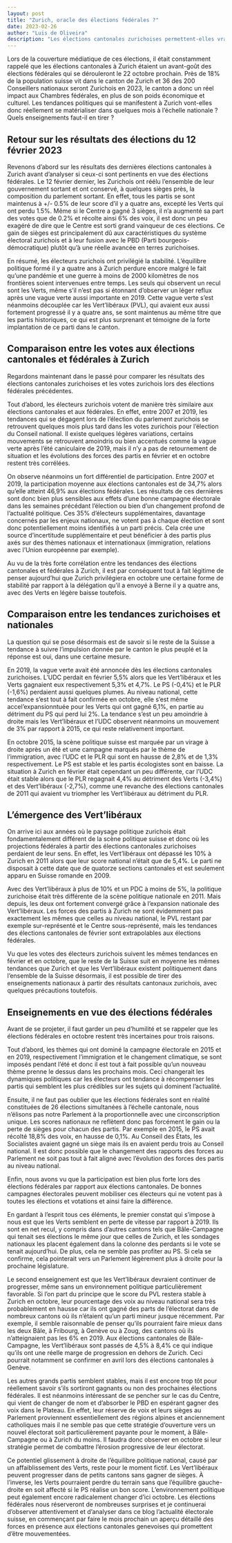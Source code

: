```yaml
---
layout: post
title: "Zurich, oracle des élections fédérales ?"
date: 2023-02-26
author: "Luis de Oliveira"
description: "Les élections cantonales zurichoises permettent-elles vraiment de prédire l’issue des élections fédérales ?"
---
```

Lors de la couverture médiatique de ces élections, il était constamment rappelé que les élections cantonales à Zurich étaient un avant-goût des élections fédérales qui se dérouleront le 22 octobre prochain. Près de 18% de la population suisse vit dans le canton de Zurich et 36 des 200 Conseillers nationaux seront Zurichois en 2023, le canton a donc un réel impact aux Chambres fédérales, en plus de son poids économique et culturel. Les tendances politiques qui se manifestent à Zurich vont-elles donc réellement se matérialiser dans quelques mois à l’échelle nationale ? Quels enseignements faut-il en tirer ?

## Retour sur les résultats des élections du 12 février 2023

Revenons d’abord sur les résultats des dernières élections cantonales à Zurich avant d’analyser si ceux-ci sont pertinents en vue des élections fédérales. Le 12 février dernier, les Zurichois ont réélu l’ensemble de leur gouvernement sortant et ont conservé, à quelques sièges près, la composition du parlement sortant. En effet, tous les partis se sont maintenus à +/- 0.5% de leur score d’il y a quatre ans, excepté les Verts qui ont perdu 1.5%. Même si le Centre a gagné 3 sièges, il n’a augmenté sa part des votes que de 0.2% et récolte ainsi 6% des voix, il est donc un peu exagéré de dire que le Centre est sorti grand vainqueur de ces élections. Ce gain de sièges est principalement dû aux caractéristiques du système électoral zurichois et à leur fusion avec le PBD (Parti bourgeois-démocratique) plutôt qu’à une réelle avancée en terres zurichoises. 

En résumé, les électeurs zurichois ont privilégié la stabilité. L’équilibre politique formé il y a quatre ans à Zurich perdure encore malgré le fait qu’une pandémie et une guerre à moins de 2000 kilomètres de nos frontières soient intervenues entre temps. Les seuls qui observent un recul sont les Verts, même s’il n’est pas si étonnant d’observer un léger reflux après une vague verte aussi importante en 2019. Cette vague verte s’est néanmoins découplée car les Vert’libéraux (PVL), qui avaient eux aussi fortement progressé il y a quatre ans, se sont maintenus au même titre que les partis historiques, ce qui est plus surprenant et témoigne de la forte implantation de ce parti dans le canton. 

## Comparaison entre les votes aux élections cantonales et fédérales à Zurich

Regardons maintenant dans le passé pour comparer les résultats des élections cantonales zurichoises et les votes zurichois lors des élections fédérales précédentes. 

Tout d’abord, les électeurs zurichois votent de manière très similaire aux élections cantonales et aux fédérales. En effet, entre 2007 et 2019, les tendances qui se dégagent lors de l’élection du parlement zurichois se retrouvent quelques mois plus tard dans les votes zurichois pour l’élection du Conseil national. Il existe quelques légères variations, certains mouvements se retrouvent amoindris ou bien accentués comme la vague verte après l’été caniculaire de 2019, mais il n’y a pas de retournement de situation et les évolutions des forces des partis en février et en octobre restent très corrélées. 

On observe néanmoins un fort différentiel de participation. Entre 2007 et 2019, la participation moyenne aux élections cantonales est de 34,7% alors qu’elle atteint 46,9% aux élections fédérales. Les résultats de ces dernières sont donc bien plus sensibles aux effets d’une bonne campagne électorale dans les semaines précédant l’élection ou bien d’un changement profond de l’actualité politique. Ces 35% d’électeurs supplémentaires, davantage concernés par les enjeux nationaux, ne votent pas à chaque élection et sont donc potentiellement moins identifiés à un parti précis. Cela crée une source d’incertitude supplémentaire et peut bénéficier à des partis plus axés sur des thèmes nationaux et internationaux (immigration, relations avec l’Union européenne par exemple). 

Au vu de la très forte corrélation entre les tendances des élections cantonales et fédérales à Zurich, il est par conséquent tout à fait légitime de penser aujourd’hui que Zurich privilégiera en octobre une certaine forme de stabilité par rapport à la délégation qu’il a envoyé à Berne il y a quatre ans, avec des Verts en légère baisse toutefois. 

## Comparaison entre les tendances zurichoises et nationales
La question qui se pose désormais est de savoir si le reste de la Suisse a tendance à suivre l’impulsion donnée par le canton le plus peuplé et la réponse est oui, dans une certaine mesure. 

En 2019, la vague verte avait été annoncée dès les élections cantonales zurichoises. L’UDC perdait en février 5,5% alors que les Vert’libéraux et les Verts gagnaient eux respectivement 5,3% et 4,7%. Le PS (-0,4%) et le PLR (-1,6%) perdaient aussi quelques plumes. Au niveau national, cette tendance s’est tout à fait confirmée en octobre, elle s’est même accel’expansionntuée pour les Verts qui ont gagné 6,1%, en partie au détriment du PS qui perd lui 2%. La tendance s’est un peu amoindrie à droite mais les Vert’libéraux et l’UDC observent néanmoins un mouvement de 3% par rapport à 2015, ce qui reste relativement important. 

En octobre 2015, la scène politique suisse est marquée par un virage à droite après un été et une campagne marqués par le thème de l’immigration, avec l’UDC et le PLR qui sont en hausse de 2,8% et de 1,3% respectivement. Le PS est stable et les partis écologistes sont en baisse. La situation à Zurich en février était cependant un peu différente, car l’UDC était stable alors que le PLR regagnait 4,4% au détriment des Verts (-3,4%) et des Vert’libéraux (-2,7%), comme une revanche des élections cantonales de 2011 qui avaient vu triompher les Vert’libéraux au détriment du PLR. 

## L’émergence des Vert’libéraux
On arrive ici aux années où le paysage politique zurichois était fondamentalement différent de la scène politique suisse et donc où les projections fédérales à partir des élections cantonales zurichoises perdaient de leur sens. En effet, les Vert’libéraux ont dépassé les 10% à Zurich en 2011 alors que leur score national n’était que de 5,4%. Le parti ne disposait à cette date que de quatorze sections cantonales et est seulement apparu en Suisse romande en 2009.

Avec des Vert’libéraux à plus de 10% et un PDC à moins de 5%, la politique zurichoise était très différente de la scène politique nationale en 2011. Mais depuis, les deux ont fortement convergé grâce à l’expansion nationale des Vert’libéraux. Les forces des partis à Zurich ne sont évidemment pas exactement les mêmes que celles au niveau national, le PVL restant par exemple sur-représenté et le Centre sous-représenté, mais les tendances des élections cantonales de février sont extrapolables aux élections fédérales.

Vu que les votes des électeurs zurichois suivent les mêmes tendances en février et en octobre, que le reste de la Suisse suit en moyenne les mêmes tendances que Zurich et que les Vert’libéraux existent politiquement dans l’ensemble de la Suisse désormais, il est possible de tirer des enseignements nationaux à partir des résultats cantonaux zurichois, avec quelques précautions toutefois.  

## Enseignements en vue des élections fédérales

Avant de se projeter, il faut garder un peu d’humilité et se rappeler que les élections fédérales en octobre restent très incertaines pour trois raisons. 

Tout d’abord, les thèmes qui ont dominé la campagne électorale en 2015 et en 2019, respectivement l’immigration et le changement climatique, se sont imposés pendant l’été et donc il est tout à fait possible qu’un nouveau thème prenne le dessus dans les prochains mois. Ceci changerait les dynamiques politiques car les électeurs ont tendance à récompenser les partis qui semblent les plus crédibles sur les sujets qui dominent l’actualité. 

Ensuite, il ne faut pas oublier que les élections fédérales sont en réalité constituées de 26 élections simultanées à l’échelle cantonale, nous n’élisons pas notre Parlement à la proportionnelle avec une circonscription unique. Les scores nationaux ne reflètent donc pas forcément le gain ou la perte de sièges pour chacun des partis. Par exemple en 2015, le PS avait récolté 18,8% des voix, en hausse de 0,1%. Au Conseil des États, les Socialistes avaient gagné un siège mais ils en avaient perdu trois au Conseil national. Il est donc possible que le changement des rapports des forces au Parlement ne soit pas tout à fait aligné avec l’évolution des forces des partis au niveau national. 

Enfin, nous avons vu que la participation est bien plus forte lors des élections fédérales par rapport aux élections cantonales. De bonnes campagnes électorales peuvent mobiliser ces électeurs qui ne votent pas à toutes les élections et votations et ainsi faire la différence.

En gardant à l’esprit tous ces éléments, le premier constat qui s’impose à nous est que les Verts semblent en perte de vitesse par rapport à 2019. Ils sont en net recul, y compris dans d’autres cantons tels que Bâle-Campagne qui tenait ses élections le même jour que celles de Zurich, et les sondages nationaux les placent également dans la colonne des perdants si le vote se tenait aujourd’hui. De plus, cela ne semble pas profiter au PS. Si cela se confirme, cela pointerait vers un Parlement légèrement plus à droite pour la prochaine législature. 

Le second enseignement est que les Vert’libéraux devraient continuer de progresser, même sans un environnement politique particulièrement favorable. Si l’on part du principe que le score du PVL restera stable à Zurich en octobre, leur pourcentage des voix au niveau national sera très probablement en hausse car ils ont gagné des parts de l’électorat dans de nombreux cantons où ils n’étaient qu’un parti mineur jusque récemment. Par exemple, il semble raisonnable de penser qu’ils pourraient faire mieux dans les deux Bâle, à Fribourg, à Genève ou à Zoug, des cantons où ils n’atteignaient pas les 6% en 2019. Aux élections cantonales de Bâle-Campagne, les Vert’libéraux sont passés de 4,5% à 8,4% ce qui indique qu’ils ont une réelle marge de progression en dehors de Zurich. Ceci pourrait notamment se confirmer en avril lors des élections cantonales à Genève. 

Les autres grands partis semblent stables, mais il est encore trop tôt pour réellement savoir s’ils sortiront gagnants ou non des prochaines élections fédérales. Il est néanmoins intéressant de se pencher sur le cas du Centre, qui vient de changer de nom et d’absorber le PBD en espérant gagner des voix dans le Plateau. En effet, leur réserve de voix et leurs sièges au Parlement proviennent essentiellement des régions alpines et anciennement catholiques mais il ne semble pas que cette stratégie d’ouverture vers un nouvel électorat soit particulièrement payante pour le moment, à Bâle-Campagne ou à Zurich du moins. Il faudra donc observer en octobre si leur stratégie permet de combattre l’érosion progressive de leur électorat.

Ce potentiel glissement à droite de l’équilibre politique national, causé par un affaiblissement des Verts, reste pour le moment fictif. Les Vert’libéraux peuvent progresser dans de petits cantons sans gagner de sièges. À l’inverse, les Verts pourraient perdre du terrain sans que l’équilibre gauche-droite en soit affecté si le PS réalise un bon score. L’environnement politique peut également encore radicalement changer d’ici octobre. Les élections fédérales nous réserveront de nombreuses surprises et je continuerai d’observer attentivement et d’analyser dans ce blog l’actualité électorale suisse, en commençant par faire le mois prochain un aperçu détaillé des forces en présence aux élections cantonales genevoises qui promettent d’être mouvementées.